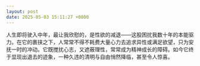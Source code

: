 ```yaml
---
layout: post
date: 2025-05-03 15:11:27 +0800
---
```


人生即将驶入中年，最让我欣慰的，是性欲的减退——这股困扰我数十年的本能驱力。在它的裹挟之下，人常常不得不耗费大量心力去追求异性或满足欲望，只为安抚一时的冲动。它既搅扰心志，又遮蔽理性，常常成为精神成长的障碍。如今它终于显现出退去的迹象，一种久违的清明与自由悄然降临，甚至令人惊喜。
